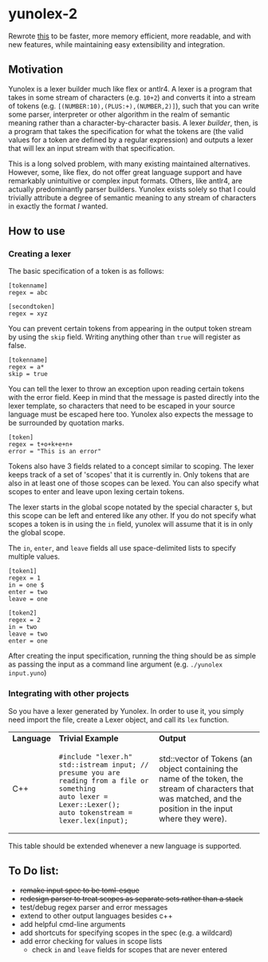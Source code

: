 # yunolex-2

Rewrote [this](https://github.com/ephing/yunolex) to be faster, more memory efficient, more readable, and with new features, while maintaining easy extensibility and integration.

## Motivation

Yunolex is a lexer builder much like flex or antlr4. A lexer is a program that takes in some stream of characters (e.g. `10+2`) and converts it into a stream of tokens (e.g. `[(NUMBER:10),(PLUS:+),(NUMBER,2)]`), such that you can write some parser, interpreter or other algorithm in the realm of semantic meaning rather than a character-by-character basis. A lexer *builder*, then, is a program that takes the specification for what the tokens are (the valid values for a token are defined by a regular expression) and outputs a lexer that will lex an input stream with that specification.

This is a long solved problem, with many existing maintained alternatives. However, some, like flex, do not offer great language support and have remarkably unintuitive or complex input formats. Others, like antlr4, are actually predominantly parser builders. Yunolex exists solely so that I could trivially attribute a degree of semantic meaning to any stream of characters in exactly the format *I* wanted.

## How to use

### Creating a lexer

The basic specification of a token is as follows:

```
[tokenname]
regex = abc

[secondtoken]
regex = xyz
```

You can prevent certain tokens from appearing in the output token stream by using the `skip` field. Writing anything other than `true` will register as false.

```
[tokenname]
regex = a*
skip = true
```

You can tell the lexer to throw an exception upon reading certain tokens with the error field. Keep in mind that the message is pasted directly into the lexer template, so characters that need to be escaped in your source language must be escaped here too. Yunolex also expects the message to be surrounded by quotation marks.

```
[token]
regex = t+o+k+e+n+
error = "This is an error"
```

Tokens also have 3 fields related to a concept similar to scoping. The lexer keeps track of a set of 'scopes' that it is currently in. Only tokens that are also in at least one of those scopes can be lexed. You can also specify what scopes to enter and leave upon lexing certain tokens.  

The lexer starts in the global scope notated by the special character `$`, but this scope can be left and entered like any other. If you do not specify what scopes a token is in using the `in` field, yunolex will assume that it is in only the global scope.  
  
The `in`, `enter`, and `leave` fields all use space-delimited lists to specify multiple values.

```
[token1]
regex = 1
in = one $
enter = two
leave = one

[token2]
regex = 2
in = two
leave = two
enter = one
```

After creating the input specification, running the thing should be as simple as passing the input as a command line argument (e.g. `./yunolex input.yuno`)

### Integrating with other projects

So you have a lexer generated by Yunolex. In order to use it, you simply need import the file, create a Lexer object, and call its `lex` function.

<table>
<tr><td><b>Language</b></td><td><b>Trivial Example</b></td><td><b>Output</b></td></tr>
<tr>
  <td>C++</td>
  <td>

```
#include "lexer.h"
std::istream input; // presume you are reading from a file or something
auto lexer = Lexer::Lexer();
auto tokenstream = lexer.lex(input);
```
  </td>
  <td>
  std::vector of Tokens (an object containing the name of the token, the stream of characters that was matched, and the position in the input where they were). 
  </td>
</tr>
</table>
This table should be extended whenever a new language is supported.

## To Do list:

* ~~remake input spec to be toml-esque~~
* ~~redesign parser to treat scopes as separate sets rather than a stack~~
* test/debug regex parser and error messages
* extend to other output languages besides c++
* add helpful cmd-line arguments
* add shortcuts for specifying scopes in the spec (e.g. a wildcard)
* add error checking for values in scope lists
  * check `in` and `leave` fields for scopes that are never entered
